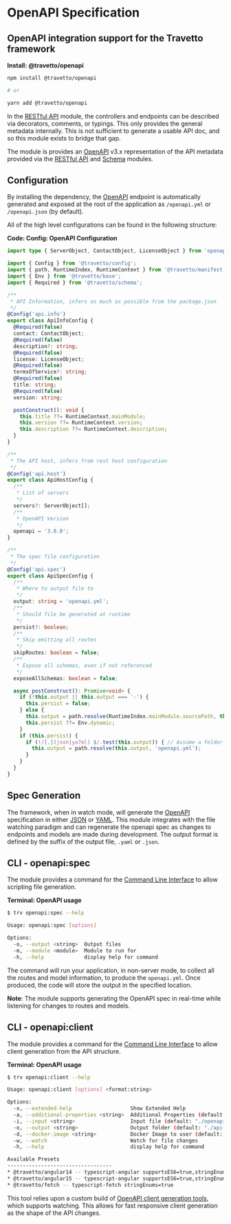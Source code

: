 <!-- This file was generated by @travetto/doc and should not be modified directly -->
<!-- Please modify https://github.com/travetto/travetto/tree/main/module/openapi/DOC.tsx and execute "npx trv doc" to rebuild -->
# OpenAPI Specification

## OpenAPI integration support for the Travetto framework

**Install: @travetto/openapi**
```bash
npm install @travetto/openapi

# or

yarn add @travetto/openapi
```

In the [RESTful API](https://github.com/travetto/travetto/tree/main/module/rest#readme "Declarative api for RESTful APIs with support for the dependency injection module.") module, the controllers and endpoints can be described via decorators, comments, or typings. This only provides the general metadata internally. This is not sufficient to generate a usable API doc, and so this module exists to bridge that gap. 

The module is provides an [OpenAPI](https://github.com/OAI/OpenAPI-Specification) v3.x representation of the API metadata provided via the [RESTful API](https://github.com/travetto/travetto/tree/main/module/rest#readme "Declarative api for RESTful APIs with support for the dependency injection module.") and [Schema](https://github.com/travetto/travetto/tree/main/module/schema#readme "Data type registry for runtime validation, reflection and binding.") modules.

## Configuration
By installing the dependency, the [OpenAPI](https://github.com/OAI/OpenAPI-Specification) endpoint is automatically generated and exposed at the root of the application as `/openapi.yml` or `/openapi.json` (by default). 

All of the high level configurations can be found in the following structure:

**Code: Config: OpenAPI Configuration**
```typescript
import type { ServerObject, ContactObject, LicenseObject } from 'openapi3-ts/oas31';

import { Config } from '@travetto/config';
import { path, RuntimeIndex, RuntimeContext } from '@travetto/manifest';
import { Env } from '@travetto/base';
import { Required } from '@travetto/schema';

/**
 * API Information, infers as much as possible from the package.json
 */
@Config('api.info')
export class ApiInfoConfig {
  @Required(false)
  contact: ContactObject;
  @Required(false)
  description?: string;
  @Required(false)
  license: LicenseObject;
  @Required(false)
  termsOfService?: string;
  @Required(false)
  title: string;
  @Required(false)
  version: string;

  postConstruct(): void {
    this.title ??= RuntimeContext.mainModule;
    this.version ??= RuntimeContext.version;
    this.description ??= RuntimeContext.description;
  }
}

/**
 * The API host, infers from rest host configuration
 */
@Config('api.host')
export class ApiHostConfig {
  /**
   * List of servers
   */
  servers?: ServerObject[];
  /**
   * OpenAPI Version
   */
  openapi = '3.0.0';
}

/**
 * The spec file configuration
 */
@Config('api.spec')
export class ApiSpecConfig {
  /**
   * Where to output file to
   */
  output: string = 'openapi.yml';
  /**
   * Should file be generated at runtime
   */
  persist?: boolean;
  /**
   * Skip emitting all routes
   */
  skipRoutes: boolean = false;
  /**
   * Expose all schemas, even if not referenced
   */
  exposeAllSchemas: boolean = false;

  async postConstruct(): Promise<void> {
    if (!this.output || this.output === '-') {
      this.persist = false;
    } else {
      this.output = path.resolve(RuntimeIndex.mainModule.sourcePath, this.output);
      this.persist ??= Env.dynamic;
    }
    if (this.persist) {
      if (!/[.](json|ya?ml) $/.test(this.output)) { // Assume a folder
        this.output = path.resolve(this.output, 'openapi.yml');
      }
    }
  }
}
```

## Spec Generation
The framework, when in watch mode, will generate the [OpenAPI](https://github.com/OAI/OpenAPI-Specification) specification in either [JSON](https://www.json.org) or [YAML](https://en.wikipedia.org/wiki/YAML). This module integrates with the file watching paradigm and can regenerate the openapi spec as changes to endpoints and models are made during development.  The output format is defined by the suffix of the output file, `.yaml` or `.json`.

## CLI - openapi:spec
The module provides a command for the [Command Line Interface](https://github.com/travetto/travetto/tree/main/module/cli#readme "CLI infrastructure for Travetto framework") to allow scripting file generation.

**Terminal: OpenAPI usage**
```bash
$ trv openapi:spec --help

Usage: openapi:spec [options]

Options:
  -o, --output <string>  Output files
  -m, --module <module>  Module to run for
  -h, --help             display help for command
```

The command will run your application, in non-server mode, to collect all the routes and model information, to produce the `openapi.yml`.  Once produced, the code will store the output in the specified location.

**Note**: The module supports generating the OpenAPI spec in real-time while listening for changes to routes and models.

## CLI - openapi:client
The module provides a command for the [Command Line Interface](https://github.com/travetto/travetto/tree/main/module/cli#readme "CLI infrastructure for Travetto framework") to allow client generation from the API structure.

**Terminal: OpenAPI usage**
```bash
$ trv openapi:client --help

Usage: openapi:client [options] <format:string>

Options:
  -x, --extended-help                   Show Extended Help
  -a, --additional-properties <string>  Additional Properties (default: [])
  -i, --input <string>                  Input file (default: "./openapi.yml")
  -o, --output <string>                 Output folder (default: "./api-client")
  -d, --docker-image <string>           Docker Image to user (default: "arcsine/openapi-generator:latest")
  -w, --watch                           Watch for file changes
  -h, --help                            display help for command

Available Presets
----------------------------------
* @travetto/angular14 -- typescript-angular supportsES6=true,stringEnums=true,ngVersion=14.0,fileNaming=kebab-case
* @travetto/angular15 -- typescript-angular supportsES6=true,stringEnums=true,ngVersion=15.0,fileNaming=kebab-case
* @travetto/fetch -- typescript-fetch stringEnums=true
```

This tool relies upon a custom build of [OpenAPI client generation tools](https://github.com/OpenAPITools/openapi-generator), which supports watching.  This allows for fast responsive client generation as the shape of the API changes.
